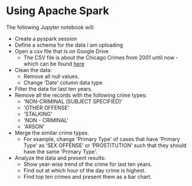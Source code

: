 # Using Apache Spark
The following Jupyter notebook will:
- Create a pyspark session
- Define a schema for the data I am uploading
- Open a csv file that is on Google Drive
  - The CSV file is about the Chicago Crimes from 2001 until now - which can be found [here](https://data.cityofchicago.org/Public-Safety/Crimes-2001-to-Present/ijzp-q8t2/data)
- Clean the data:
  - Remove all null values.
  - Change 'Date' column data type
- Filter the data for last ten years.
- Remove all the records with the following crime types:
  - 'NON-CRIMINAL (SUBJECT SPECIFIED)'
  - 'OTHER OFFENSE'
  - 'STALKING'
  - 'NON - CRIMINAL'
  - 'ARSON'
- Merge the similar crime types.
  - For example, change 'Primary Type' of cases that have 'Primary Type' as ‘SEX OFFENSE’ or ‘PROSTITUTION’ such that they should have the same 'Primary Type'.
- Analyze the data and present results:
  - Show year-wise trend of the crime for last ten years.
  - Find out at which hour of the day crime is highest.
  - Find top ten crimes and present them as a bar chart.
